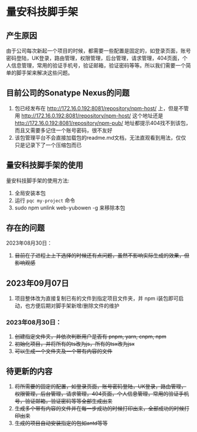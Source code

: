 # 量安科技脚手架

## 产生原因

由于公司每次新起一个项目的时候，都需要一些配置是固定的，如登录页面，账号密码登陆，UK登录，路由管理，权限管理，后台管理，请求管理，404页面，个人信息管理，常用的验证手机号，验证邮箱，验证密码等等。所以我们需要一个简单的脚手架来解决这些问题。

## 目前公司的Sonatype Nexus的问题

1. 包已经发布在 http://172.16.0.192:8081/repository/npm-host/ 上，但是不管用 http://172.16.0.192:8081/repository/npm-host/ 这个地址还是 http://172.16.0.192:8081/repository/npm-pub/ 地址都提示404找不到该包，而且又需要多记住一个账号密码，很不友好
2. 该包管理平台不会直接加载包的readme.md文档，无法直观看到用法，仅仅只是记录下了一个压缩包而已

## 量安科技脚手架的使用

量安科技脚手架的使用方法: 
1. 全局安装本包
2. 运行 `pqc my-project` 命令
3. sudo npm unlink web-yubowen -g 来移除本包

## 存在的问题
2023年08月30日：
1. ~~目前在子进程上上下选择的时候还有点问题，虽然不影响实际生成的效果，但影响观感~~

## 2023年09月07日
1. 项目整体改为直接复制已有的文件到指定项目文件夹，并 npm i装包即可启动，也方便后期对脚手架新增/删除文件的维护

### 2023年08月30日：
1. ~~创建指定文件夹，并依次判断用户是否有 pnpm, yarn, cnpm, npm~~
2. ~~初始化项目，并将所有的ts改为js，所有的tsx改为jsx~~
3. ~~可以生成一个文件夹及一个带有内容的文件~~

## 待更新的内容
1. ~~将所需要的固定的配置，如登录页面，账号密码登陆，UK登录，路由管理，权限管理，后台管理，请求管理，404页面，个人信息管理，常用的验证手机号，验证邮箱，验证密码等等全部生成出来~~
2. ~~生成多个带有内容的文件并在每一步成功的时候打印出来，全部成功的时候打印出来~~
3. ~~生成的项目自动安装指定的包如antd等等~~
